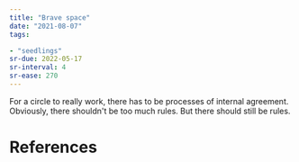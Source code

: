 ```yaml
---
title: "Brave space"
date: "2021-08-07"
tags:

- "seedlings"
sr-due: 2022-05-17
sr-interval: 4
sr-ease: 270
---
```


For a circle to really work, there has to be processes of internal agreement. Obviously, there shouldn't be too much rules. But there should still be rules.

# References
